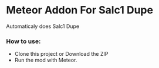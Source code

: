 # Meteor Addon For Salc1 Dupe

Automaticaly does Salc1 Dupe

### How to use:  
- Clone this project or Download the ZIP
- Run the mod with Meteor.
